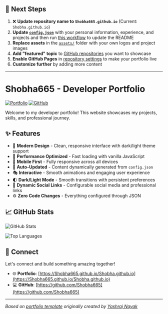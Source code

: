 ## 🚀 Next Steps

1. ❌ **Update repository name to `Shobha665.github.io`** (Current: `Shobha.github.io`)
2. **Update [`config.json`](https://github.com/Shobha665/Shobha.github.io/blob/main/config.json)** with your personal information, experience, and projects and then run [this workflow](https://github.com/Shobha665/Shobha.github.io/actions/workflows/update-readme.yml) to update the README
3. **Replace assets** in the [`assets/`](https://github.com/Shobha665/Shobha.github.io/tree/main/assets/) folder with your own logos and project images
4. **Add "featured" topic** to [GitHub repositories](https://github.com/Shobha665?tab=repositories) you want to showcase
5. **Enable GitHub Pages** in [repository settings](https://github.com/Shobha665/Shobha.github.io/settings/pages) to make your portfolio live
6. **Customize further** by adding more content

---

# Shobha665 - Developer Portfolio

<div align="left">
  
[![Portfolio](https://img.shields.io/badge/🌐_Visit_Portfolio-Live-brightgreen?style=for-the-badge)](https://Shobha665.github.io/Shobha.github.io)
[![GitHub](https://img.shields.io/badge/GitHub-Profile-181717?style=for-the-badge&logo=github)](https://github.com/Shobha665)

</div>

Welcome to my developer portfolio! This website showcases my projects, skills, and professional journey.

## ✨ Features

- 🎨 **Modern Design** - Clean, responsive interface with dark/light theme support
- 🚀 **Performance Optimized** - Fast loading with vanilla JavaScript
- 📱 **Mobile First** - Fully responsive across all devices
- 🔄 **Auto-Updated** - Content dynamically generated from `config.json`
- 🎭 **Interactive** - Smooth animations and engaging user experience
- 🌓 **Dark/Light Mode** - Smooth transitions with persistent preferences
- 🔗 **Dynamic Social Links** - Configurable social media and professional links
- ⚙️ **Zero Code Changes** - Everything configured through JSON

## 📈 GitHub Stats

<div align="left">

![GitHub Stats](https://github-readme-stats.vercel.app/api?username=Shobha665&theme=dark&hide_border=true&include_all_commits=true&count_private=true)

![Top Languages](https://github-readme-stats.vercel.app/api/top-langs/?username=Shobha665&theme=dark&hide_border=true&include_all_commits=true&count_private=true&layout=compact)

</div>

## 🤝 Connect

Let's connect and build something amazing together!

- 🌐 **Portfolio**: [https://Shobha665.github.io/Shobha.github.io](https://Shobha665.github.io/Shobha.github.io)
- 💻 **GitHub**: [https://github.com/Shobha665](https://github.com/Shobha665)

---

*Based on [portfolio template](https://github.com/yashrajnayak/developer-portfolio) originally created by [Yashraj Nayak](https://github.com/yashrajnayak)*